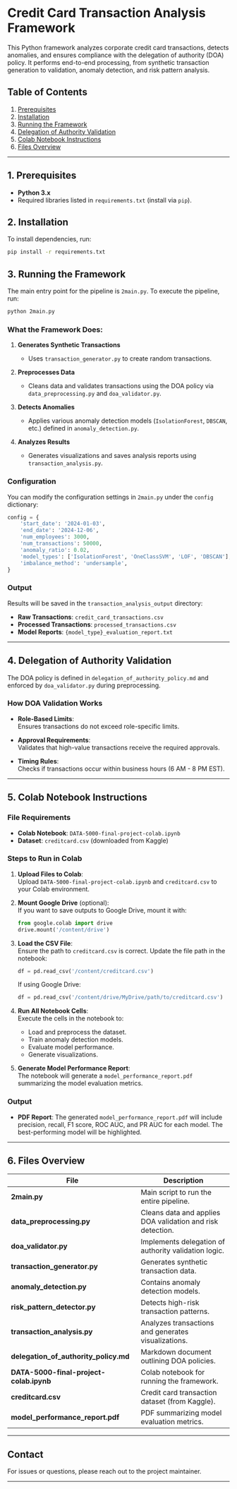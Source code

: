 # Credit Card Transaction Analysis Framework

This Python framework analyzes corporate credit card transactions, detects anomalies, and ensures compliance with the delegation of authority (DOA) policy. It performs end-to-end processing, from synthetic transaction generation to validation, anomaly detection, and risk pattern analysis.

## Table of Contents

1. [Prerequisites](#prerequisites)  
2. [Installation](#installation)  
3. [Running the Framework](#running-the-framework)  
4. [Delegation of Authority Validation](#delegation-of-authority-validation)  
5. [Colab Notebook Instructions](#colab-notebook-instructions)  
6. [Files Overview](#files-overview)  

---

## 1. Prerequisites

- **Python 3.x**  
- Required libraries listed in `requirements.txt` (install via `pip`).  

## 2. Installation

To install dependencies, run:

```bash
pip install -r requirements.txt
```

## 3. Running the Framework

The main entry point for the pipeline is `2main.py`. To execute the pipeline, run:

```bash
python 2main.py
```

### What the Framework Does:

1. **Generates Synthetic Transactions**  
   - Uses `transaction_generator.py` to create random transactions.
   
2. **Preprocesses Data**  
   - Cleans data and validates transactions using the DOA policy via `data_preprocessing.py` and `doa_validator.py`.

3. **Detects Anomalies**  
   - Applies various anomaly detection models (`IsolationForest`, `DBSCAN`, etc.) defined in `anomaly_detection.py`.

4. **Analyzes Results**  
   - Generates visualizations and saves analysis reports using `transaction_analysis.py`.

### Configuration

You can modify the configuration settings in `2main.py` under the `config` dictionary:

```python
config = {
    'start_date': '2024-01-03',
    'end_date': '2024-12-06',
    'num_employees': 3000,
    'num_transactions': 50000,
    'anomaly_ratio': 0.02,
    'model_types': ['IsolationForest', 'OneClassSVM', 'LOF', 'DBSCAN'],
    'imbalance_method': 'undersample',
}
```

### Output

Results will be saved in the `transaction_analysis_output` directory:

- **Raw Transactions**: `credit_card_transactions.csv`  
- **Processed Transactions**: `processed_transactions.csv`  
- **Model Reports**: `{model_type}_evaluation_report.txt`  

---

## 4. Delegation of Authority Validation

The DOA policy is defined in `delegation_of_authority_policy.md` and enforced by `doa_validator.py` during preprocessing.

### How DOA Validation Works

- **Role-Based Limits**:  
  Ensures transactions do not exceed role-specific limits.

- **Approval Requirements**:  
  Validates that high-value transactions receive the required approvals.

- **Timing Rules**:  
  Checks if transactions occur within business hours (6 AM - 8 PM EST).

---

## 5. Colab Notebook Instructions

### File Requirements

- **Colab Notebook**: `DATA-5000-final-project-colab.ipynb`  
- **Dataset**: `creditcard.csv` (downloaded from Kaggle)  

### Steps to Run in Colab

1. **Upload Files to Colab**:  
   Upload `DATA-5000-final-project-colab.ipynb` and `creditcard.csv` to your Colab environment.

2. **Mount Google Drive** (optional):  
   If you want to save outputs to Google Drive, mount it with:

   ```python
   from google.colab import drive
   drive.mount('/content/drive')
   ```

3. **Load the CSV File**:  
   Ensure the path to `creditcard.csv` is correct. Update the file path in the notebook:

   ```python
   df = pd.read_csv('/content/creditcard.csv')
   ```

   If using Google Drive:

   ```python
   df = pd.read_csv('/content/drive/MyDrive/path/to/creditcard.csv')
   ```

4. **Run All Notebook Cells**:  
   Execute the cells in the notebook to:

   - Load and preprocess the dataset.  
   - Train anomaly detection models.  
   - Evaluate model performance.  
   - Generate visualizations.  

5. **Generate Model Performance Report**:  
   The notebook will generate a `model_performance_report.pdf` summarizing the model evaluation metrics.

### Output

- **PDF Report**: The generated `model_performance_report.pdf` will include precision, recall, F1 score, ROC AUC, and PR AUC for each model. The best-performing model will be highlighted.

---

## 6. Files Overview

| **File**                  | **Description**                                           |
|----------------------------|-----------------------------------------------------------|
| **2main.py**              | Main script to run the entire pipeline.                   |
| **data_preprocessing.py** | Cleans data and applies DOA validation and risk detection.|
| **doa_validator.py**      | Implements delegation of authority validation logic.      |
| **transaction_generator.py** | Generates synthetic transaction data.                   |
| **anomaly_detection.py**  | Contains anomaly detection models.                        |
| **risk_pattern_detector.py** | Detects high-risk transaction patterns.                |
| **transaction_analysis.py** | Analyzes transactions and generates visualizations.     |
| **delegation_of_authority_policy.md** | Markdown document outlining DOA policies.     |
| **DATA-5000-final-project-colab.ipynb** | Colab notebook for running the framework.   |
| **creditcard.csv**        | Credit card transaction dataset (from Kaggle).            |
| **model_performance_report.pdf** | PDF summarizing model evaluation metrics.          |

---

## Contact

For issues or questions, please reach out to the project maintainer.

---

